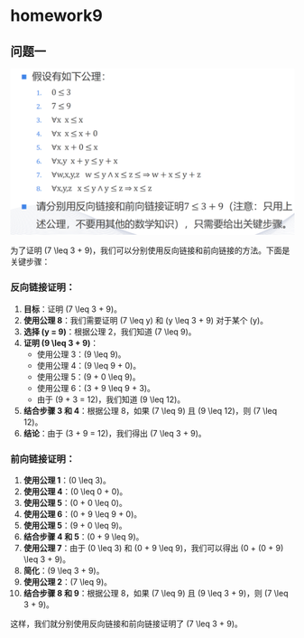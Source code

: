 <!--
 * @Author: shysgsg 1054733568@qq.com
 * @Date: 2024-12-14 23:02:56
 * @LastEditors: shysgsg 1054733568@qq.com
 * @LastEditTime: 2024-12-14 23:06:34
 * @FilePath: \人工智能\homework9\homework9.md
 * @Description: 这是默认设置,请设置`customMade`, 打开koroFileHeader查看配置 进行设置: https://github.com/OBKoro1/koro1FileHeader/wiki/%E9%85%8D%E7%BD%AE
-->
# homework9

## 问题一
![alt text](image.png)

为了证明 \(7 \leq 3 + 9\)，我们可以分别使用反向链接和前向链接的方法。下面是关键步骤：

### 反向链接证明：

1. **目标**：证明 \(7 \leq 3 + 9\)。
2. **使用公理 8**：我们需要证明 \(7 \leq y\) 和 \(y \leq 3 + 9\) 对于某个 \(y\)。
3. **选择 \(y = 9\)**：根据公理 2，我们知道 \(7 \leq 9\)。
4. **证明 \(9 \leq 3 + 9\)**：
   - 使用公理 3：\(9 \leq 9\)。
   - 使用公理 4：\(9 \leq 9 + 0\)。
   - 使用公理 5：\(9 + 0 \leq 9\)。
   - 使用公理 6：\(3 + 9 \leq 9 + 3\)。
   - 由于 \(9 + 3 = 12\)，我们知道 \(9 \leq 12\)。
5. **结合步骤 3 和 4**：根据公理 8，如果 \(7 \leq 9\) 且 \(9 \leq 12\)，则 \(7 \leq 12\)。
6. **结论**：由于 \(3 + 9 = 12\)，我们得出 \(7 \leq 3 + 9\)。

### 前向链接证明：

1. **使用公理 1**：\(0 \leq 3\)。
2. **使用公理 4**：\(0 \leq 0 + 0\)。
3. **使用公理 5**：\(0 + 0 \leq 0\)。
4. **使用公理 6**：\(0 + 9 \leq 9 + 0\)。
5. **使用公理 5**：\(9 + 0 \leq 9\)。
6. **结合步骤 4 和 5**：\(0 + 9 \leq 9\)。
7. **使用公理 7**：由于 \(0 \leq 3\) 和 \(0 + 9 \leq 9\)，我们可以得出 \(0 + (0 + 9) \leq 3 + 9\)。
8. **简化**：\(9 \leq 3 + 9\)。
9. **使用公理 2**：\(7 \leq 9\)。
10. **结合步骤 8 和 9**：根据公理 8，如果 \(7 \leq 9\) 且 \(9 \leq 3 + 9\)，则 \(7 \leq 3 + 9\)。

这样，我们就分别使用反向链接和前向链接证明了 \(7 \leq 3 + 9\)。
